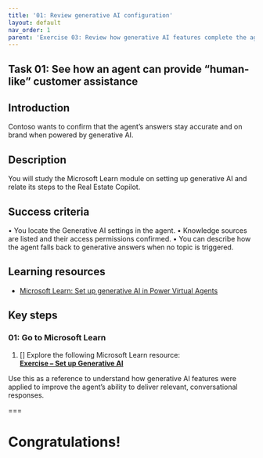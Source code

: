 ```yaml
---
title: '01: Review generative AI configuration'
layout: default
nav_order: 1
parent: 'Exercise 03: Review how generative AI features complete the agentic solution'
---
```


## Task 01: See how an agent can provide “human-like” customer assistance

## Introduction
Contoso wants to confirm that the agent’s answers stay accurate and on brand when powered by generative AI.

## Description
You will study the Microsoft Learn module on setting up generative AI and relate its steps to the Real Estate Copilot.
## Success criteria

•	You locate the Generative AI settings in the agent.
•	Knowledge sources are listed and their access permissions confirmed.
•	You can describe how the agent falls back to generative answers when no topic is triggered.

## Learning resources
- [Microsoft Learn: Set up generative AI in Power Virtual Agents](https://learn.microsoft.com/en-us/training/modules/set-up-generative-ai-power-virtual-agents/)

## Key steps

### 01: Go to Microsoft Learn

1. [] Explore the following Microsoft Learn resource:  
[**Exercise – Set up Generative AI**](https://learn.microsoft.com/en-us/training/modules/create-bots-power-virtual-agents-copilot/exercise-generative-ai)

Use this as a reference to understand how generative AI features were applied to improve the agent’s ability to deliver relevant, conversational responses.

<!-- !IMAGE[g2x9unbv.jpg](instructions294087/g2x9unbv.jpg) -->

===

# Congratulations! 
